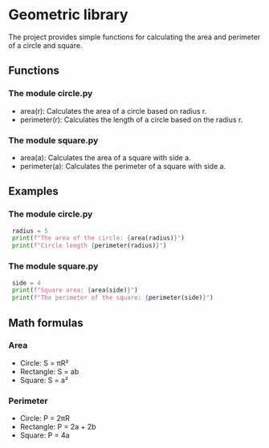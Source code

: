 # Geometric library
The project provides simple functions for calculating the area and perimeter of a circle and square.

## Functions
### The module circle.py
- area(r): Calculates the area of a circle based on radius r.
- perimeter(r): Calculates the length of a circle based on the radius r.

### The module square.py
- area(a): Calculates the area of a square with side a.
- perimeter(a): Calculates the perimeter of a square with side a.

## Examples
### The module circle.py
```python
 radius = 5
 print(f"The area of the circle: {area(radius)}")
 print(f"Circle length {perimeter(radius)}")
```
### The module square.py
```python
 side = 4
 print(f"Square area: {area(side)}")
 print(f"The perimeter of the square: {perimeter(side)}")
```

## Math formulas
### Area
- Circle: S = πR²
- Rectangle: S = ab
- Square: S = a²

### Perimeter
- Circle: P = 2πR
- Rectangle: P = 2a + 2b
- Square: P = 4a
